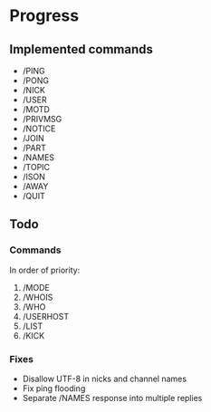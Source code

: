 Progress
========

Implemented commands
--------------------

 * /PING
 * /PONG
 * /NICK
 * /USER
 * /MOTD
 * /PRIVMSG
 * /NOTICE
 * /JOIN
 * /PART
 * /NAMES
 * /TOPIC
 * /ISON
 * /AWAY
 * /QUIT

Todo
----

### Commands

In order of priority:

1. /MODE
2. /WHOIS
3. /WHO
4. /USERHOST
5. /LIST
6. /KICK

### Fixes

 * Disallow UTF-8 in nicks and channel names
 * Fix ping flooding
 * Separate /NAMES response into multiple replies
